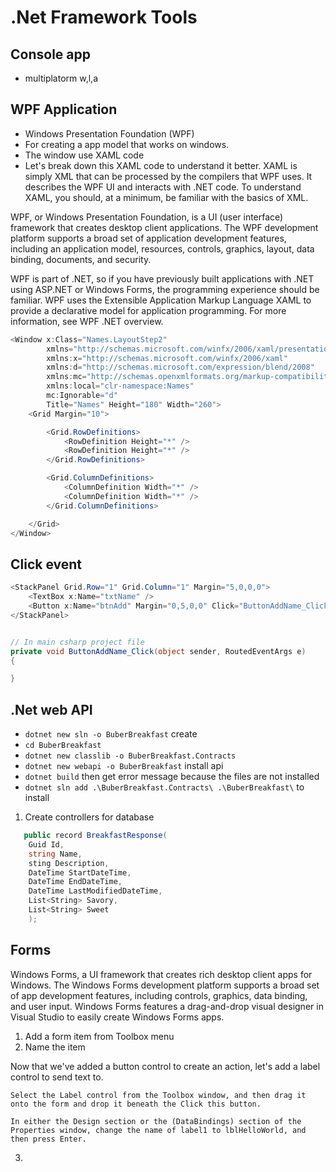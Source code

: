 # .Net Framework Tools

## Console app

- multiplatorm w,l,a

## WPF Application

- Windows Presentation Foundation (WPF)
- For creating a app model that works on windows.
- The window use XAML code
- Let's break down this XAML code to understand it better. XAML is simply XML that can be processed by the compilers that WPF uses. It describes the WPF UI and interacts with .NET code. To understand XAML, you should, at a minimum, be familiar with the basics of XML.

WPF, or Windows Presentation Foundation, is a UI (user interface) framework that creates desktop client applications. The WPF development platform supports a broad set of application development features, including an application model, resources, controls, graphics, layout, data binding, documents, and security.

WPF is part of .NET, so if you have previously built applications with .NET using ASP.NET or Windows Forms, the programming experience should be familiar. WPF uses the Extensible Application Markup Language XAML to provide a declarative model for application programming. For more information, see WPF .NET overview.

```cs
<Window x:Class="Names.LayoutStep2"
        xmlns="http://schemas.microsoft.com/winfx/2006/xaml/presentation"
        xmlns:x="http://schemas.microsoft.com/winfx/2006/xaml"
        xmlns:d="http://schemas.microsoft.com/expression/blend/2008"
        xmlns:mc="http://schemas.openxmlformats.org/markup-compatibility/2006"
        xmlns:local="clr-namespace:Names"
        mc:Ignorable="d"
        Title="Names" Height="180" Width="260">
    <Grid Margin="10">

        <Grid.RowDefinitions>
            <RowDefinition Height="*" />
            <RowDefinition Height="*" />
        </Grid.RowDefinitions>

        <Grid.ColumnDefinitions>
            <ColumnDefinition Width="*" />
            <ColumnDefinition Width="*" />
        </Grid.ColumnDefinitions>

    </Grid>
</Window>
```

## Click event

```cs
<StackPanel Grid.Row="1" Grid.Column="1" Margin="5,0,0,0">
    <TextBox x:Name="txtName" />
    <Button x:Name="btnAdd" Margin="0,5,0,0" Click="ButtonAddName_Click">Add Name</Button>
</StackPanel>


// In main csharp project file
private void ButtonAddName_Click(object sender, RoutedEventArgs e)
{

}
```
## .Net web API

- `dotnet new sln -o BuberBreakfast` create
- `cd BuberBreakfast`
- `dotnet new classlib -o BuberBreakfast.Contracts`
- `dotnet new webapi -o BuberBreakfast` install api
- `dotnet build` then get error message because the files are not installed
- `dotnet sln add .\BuberBreakfast.Contracts\ .\BuberBreakfast\` to install

1. Create controllers for database
   
```cs
   public record BreakfastResponse(
    Guid Id,
    string Name,
    sting Description,
    DateTime StartDateTime,
    DateTime EndDateTime,
    DateTime LastModifiedDateTime,
    List<String> Savory,
    List<String> Sweet
    );

```

## Forms

Windows Forms, a UI framework that creates rich desktop client apps for Windows. The Windows Forms development platform supports a broad set of app development features, including controls, graphics, data binding, and user input. Windows Forms features a drag-and-drop visual designer in Visual Studio to easily create Windows Forms apps.

1. Add a form item from Toolbox menu
2. Name the item

Now that we've added a button control to create an action, let's add a label control to send text to.

    Select the Label control from the Toolbox window, and then drag it onto the form and drop it beneath the Click this button.

    In either the Design section or the (DataBindings) section of the Properties window, change the name of label1 to lblHelloWorld, and then press Enter.

3. 